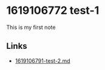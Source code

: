 # 1619106772 test-1

This is my first note


## Links
- [1619106791-test-2.md](1619106791-test-2.md)
